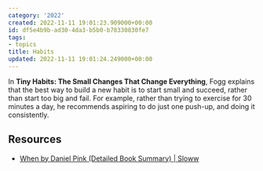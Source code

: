 ```yaml
---
category: '2022'
created: 2022-11-11 19:01:23.909000+00:00
id: df5e4b9b-ad30-4da3-b5b0-b78330830fe7
tags:
- topics
title: Habits
updated: 2022-11-11 19:01:24.249000+00:00
---
```

   
In **Tiny Habits: The Small Changes That Change Everything**, Fogg explains that the best way to build a new habit is to start small and succeed, rather than start too big and fail. For example, rather than trying to exercise for 30 minutes a day, he recommends aspiring to do just one push-up, and doing it consistently.   
   
## Resources   
   
   
- [When by Daniel Pink (Detailed Book Summary) | Sloww](https://www.sloww.co/when-book-daniel-pink/)